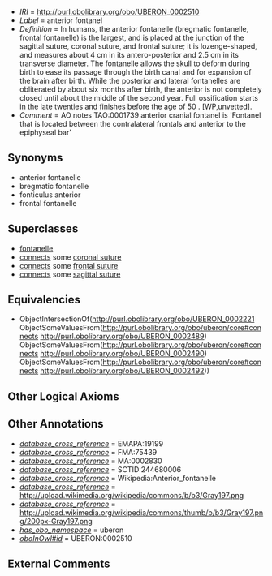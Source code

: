  * *IRI* = http://purl.obolibrary.org/obo/UBERON_0002510
 * *Label* = anterior fontanel
 * *Definition* = In humans, the anterior fontanelle (bregmatic fontanelle, frontal fontanelle) is the largest, and is placed at the junction of the sagittal suture, coronal suture, and frontal suture; it is lozenge-shaped, and measures about 4 cm in its antero-posterior and 2.5 cm in its transverse diameter. The fontanelle allows the skull to deform during birth to ease its passage through the birth canal and for expansion of the brain after birth. While the posterior and lateral fontanelles are obliterated by about six months after birth, the anterior is not completely closed until about the middle of the second year. Full ossification starts in the late twenties and finishes before the age of 50 . [WP,unvetted].
 * *Comment* = AO notes TAO:0001739 anterior cranial fontanel is 'Fontanel that is located between the contralateral frontals and anterior to the epiphyseal bar'

## Synonyms

 * anterior fontanelle
 * bregmatic fontanelle
 * fonticulus anterior
 * frontal fontanelle

## Superclasses

 * [fontanelle](../../UBERON/21/UBERON_0002221.md)
 * [connects](../../ts/core#connects.md) some [coronal suture](../../UBERON/89/UBERON_0002489.md)
 * [connects](../../ts/core#connects.md) some [frontal suture](../../UBERON/90/UBERON_0002490.md)
 * [connects](../../ts/core#connects.md) some [sagittal suture](../../UBERON/92/UBERON_0002492.md)

## Equivalencies

 * ObjectIntersectionOf(<http://purl.obolibrary.org/obo/UBERON_0002221> ObjectSomeValuesFrom(<http://purl.obolibrary.org/obo/uberon/core#connects> <http://purl.obolibrary.org/obo/UBERON_0002489>) ObjectSomeValuesFrom(<http://purl.obolibrary.org/obo/uberon/core#connects> <http://purl.obolibrary.org/obo/UBERON_0002490>) ObjectSomeValuesFrom(<http://purl.obolibrary.org/obo/uberon/core#connects> <http://purl.obolibrary.org/obo/UBERON_0002492>))

## Other Logical Axioms


## Other Annotations

 * *[database_cross_reference](../../ef/oboInOwl#hasDbXref.md)* = EMAPA:19199
 * *[database_cross_reference](../../ef/oboInOwl#hasDbXref.md)* = FMA:75439
 * *[database_cross_reference](../../ef/oboInOwl#hasDbXref.md)* = MA:0002830
 * *[database_cross_reference](../../ef/oboInOwl#hasDbXref.md)* = SCTID:244680006
 * *[database_cross_reference](../../ef/oboInOwl#hasDbXref.md)* = Wikipedia:Anterior_fontanelle
 * *[database_cross_reference](../../ef/oboInOwl#hasDbXref.md)* = http://upload.wikimedia.org/wikipedia/commons/b/b3/Gray197.png
 * *[database_cross_reference](../../ef/oboInOwl#hasDbXref.md)* = http://upload.wikimedia.org/wikipedia/commons/thumb/b/b3/Gray197.png/200px-Gray197.png
 * *[has_obo_namespace](../../ce/oboInOwl#hasOBONamespace.md)* = uberon
 * *[oboInOwl#id](../../id/oboInOwl#id.md)* = UBERON:0002510

## External Comments

